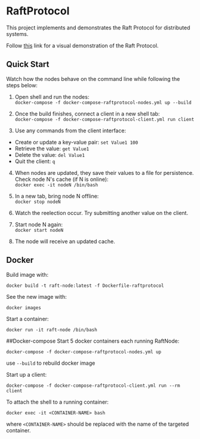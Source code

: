 # RaftProtocol
This project implements and demonstrates the Raft Protocol for distributed systems.

Follow [this](http://thesecretlivesofdata.com/raft/) link for a visual demonstration of the Raft 
Protocol.


## Quick Start
Watch how the nodes behave on the command line while following the steps below:
1. Open shell and run the nodes:  
```docker-compose -f docker-compose-raftprotocol-nodes.yml up --build```

2. Once the build finishes, connect a client in a new shell tab:  
```docker-compose -f docker-compose-raftprotocol-client.yml run client```

3. Use any commands from the client interface:
  - Create or update a key-value pair: `set Value1 100`
  - Retrieve the value: `get Value1`
  - Delete the value: `del Value1`
  - Quit the client: `q`

4. When nodes are updated, they save their values to a file for persistence. Check node N's cache (if N is online):  
```docker exec -it nodeN /bin/bash```

5. In a new tab, bring node N offline:  
```docker stop nodeN```

6. Watch the reelection occur. Try submitting another value on the client.

7. Start node N again:  
```docker start nodeN```

8. The node will receive an updated cache.

## Docker
Build image with:
```
docker build -t raft-node:latest -f Dockerfile-raftprotocol
```

See the new image with:
```
docker images
```

Start a container:
```
docker run -it raft-node /bin/bash
```

##Docker-compose
Start 5 docker containers each running RaftNode:
```
docker-compose -f docker-compose-raftprotocol-nodes.yml up
```
use `--build` to rebuild docker image

Start up a client:
```
docker-compose -f docker-compose-raftprotocol-client.yml run --rm client
```

To attach the shell to a running container:
```
docker exec -it <CONTAINER-NAME> bash
```

where `<CONTAINER-NAME>` should be replaced with the name of the targeted container.
